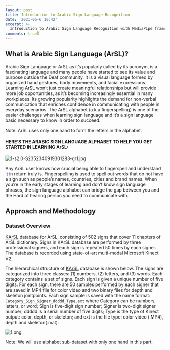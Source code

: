 ```yaml
---
layout: post
title: Introduction to Arabic Sign Language Recognition
date: '2021-06-6 10:42'
excerpt: >-
  Introduction to Arabic Sign Language Recognition with MediaPipe framework and custom Deep Learning approach.
comments: trueß
---
```


## What is Arabic Sign Language (ArSL)?
Arabic Sign Language or ArSL as it’s popularly called by its acronym, is a fascinating language and many people have started to see its value and purpose outside the Deaf community. It is a visual language formed by organized hand gestures, body movements, and facial expressions. Learning ArSL won’t just create meaningful relationships but will provide more job opportunities, as it’s becoming increasingly essential in many workplaces. Its growing popularity highlights the demand for non-verbal communication that enriches confidence in communicating with people in everyday scenarios. The ArSL alphabet (a.k.a fingerspelling) is one of the easier challenges when learning sign language and it’s a sign language basic necessary to know in order to succeed.

Note: ArSL uses only one hand to form the letters in the alphabet.

#### HERE’S THE ARABIC SIGN LANGUAGE ALPHABET TO HELP YOU GET STARTED IN LEARNING ArSL:

![1-s2.0-S2352340919301283-gr1.jpg]({{site.baseurl}}/img/1-s2.0-S2352340919301283-gr1.jpg)

Any ArSL user knows how crucial being able to fingerspell and understand it in return truly is. Fingerspelling is used to spell out words that do not have a sign such as people’s names, countries, cities and brand names. When you’re in the early stages of learning and don’t know sign language phrases, the sign language alphabet can bridge the gap between you and the Hard of hearing person you need to communicate with.


## Approach and Methodology
### Dataset Overview
[KArSL](https://dl.acm.org/doi/10.1145/3423420) database for ArSL, consisting of 502 signs that cover 11 chapters of ArSL dictionary. Signs in KArSL database are performed by three professional signers, and each sign is repeated 50 times by each signer. The database is recorded using state-of-art multi-modal Microsoft Kinect V2.

The hierarchical structure of [KArSL](https://dl.acm.org/doi/10.1145/3423420) database is shown below. The signs are categorized into three classes: (1) numbers, (2) letters, and (3) words. Each category contains a set of signs. Each sign is given a unique number of five digits. For each sign, there are 50 samples performed by each signer that are saved in MP4 file for color video and two binary files for depth and skeleton jointpoints. Each sign sample is saved with the name format: `Category_Sign_Signer_ddddd_Type.ext` where Category can be numbers, letters, or word; Sign is five-digit sign number; Signer is two-digit signer number; ddddd is a serial number of five digits; Type is the type of Kinect output: color, depth, or skeleton; and ext is the file type: color video (.MP4), depth and skeleton(.mat).

![1.png]({{site.baseurl}}/img/1.png)

Note: We will use alphabet sub-dataset with only one hand in this part.
